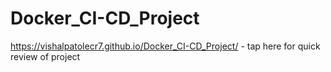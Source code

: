# Docker_CI-CD_Project


https://vishalpatolecr7.github.io/Docker_CI-CD_Project/  - tap here for quick review of project
